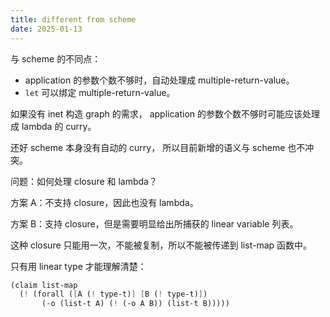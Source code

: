```yaml
---
title: different from scheme
date: 2025-01-13
---
```


与 scheme 的不同点：

- application 的参数个数不够时，自动处理成 multiple-return-value。
- `let` 可以绑定 multiple-return-value。

如果没有 inet 构造 graph 的需求，
application 的参数个数不够时可能应该处理成 lambda 的 curry。

还好 scheme 本身没有自动的 curry，
所以目前新增的语义与 scheme 也不冲突。

问题：如何处理 closure 和 lambda？

方案 A：不支持 closure，因此也没有 lambda。

方案 B：支持 closure，但是需要明显给出所捕获的 linear variable 列表。

这种 closure 只能用一次，不能被复制，所以不能被传递到 list-map 函数中。

只有用 linear type 才能理解清楚：

```scheme
(claim list-map
  (! (forall ([A (! type-t)] [B (! type-t)])
       (-o (list-t A) (! (-o A B)) (list-t B)))))
```
